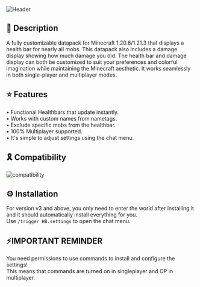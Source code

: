 ![Header](https://cdn.modrinth.com/data/cached_images/d7913518e5bf225b87dc1a02957f4aac73effc5e.png)

## 📖 Description
A fully customizable datapack for Minecraft 1.20.6/1.21.3 that displays a health bar for nearly all mobs. This datapack also includes a damage display showing how much damage you did. The health bar and damage display can both be customized to suit your preferences and colorful imagination while maintaining the Minecraft aesthetic. It works seamlessly in both single-player and multiplayer modes.

## ⭐ Features
• Functional Healthbars that update instantly.<br>
• Works with custom names from nametags.<br>
• Exclude specific mobs from the healthbar.<br>
• 100% Multiplayer supported.<br>
• It's simple to adjust settings using the chat menu.<br>

## 🎗️ Compatibility
![compatibility](https://cdn.modrinth.com/data/cached_images/98bfe4deddef20a5bbbc6e7ad401f749c66bbf25.png)

## ⚙️ Installation
For version v3 and above, you only need to enter the world after installing it and it should automatically install everything for you.<br>
Use `/trigger HB.settings` to open the chat menu.

## ⚡️IMPORTANT REMINDER
You need permissions to use commands to install and configure the settings!<br>
This means that commands are turned on in singleplayer and OP in multiplayer.
